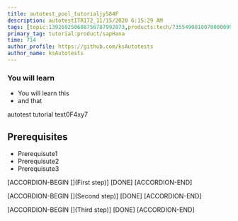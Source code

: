 ```yaml
---
title: autotest_pool_tutorialjy584F
description: autotestITR172_11/15/2020 6:15:29 AM
tags: [topic:139269250608756787992873,products:tech/73554900100700000996,tutorial:experience/advanced]
primary_tag: tutorial:product/sapHana
time: 714
author_profile: https://github.com/ksAutotests
author_name: ksAutotests
---
```

### You will learn
- You will learn this
- and that

autotest tutorial text0F4xy7

## Prerequisites
- Prerequisute1
- Prerequisute2
- Prerequisute3

[ACCORDION-BEGIN [](First step)]
[DONE]
[ACCORDION-END]

[ACCORDION-BEGIN [](Second step)]
[DONE]
[ACCORDION-END]

[ACCORDION-BEGIN [](Third step)]
[DONE]
[ACCORDION-END]

